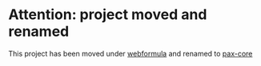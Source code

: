 # Attention: project moved and renamed
This project has been moved under [webformula](https://github.com/webformula) and renamed to [pax-core](https://github.com/webformula/pax-core)
